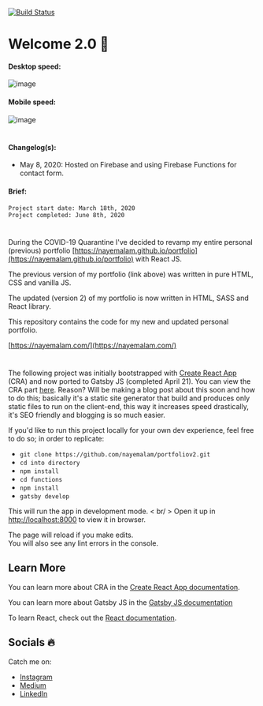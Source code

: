 [![Build Status](https://travis-ci.com/nayemalam/portfoliov2.svg?token=aYqsUyzyzydDXmyhz8yW&branch=master)](https://travis-ci.com/nayemalam/portfoliov2)

# Welcome 2.0 🚀

#### Desktop speed: 
![image](https://user-images.githubusercontent.com/25883629/84351997-7c737780-ab8a-11ea-854b-ce542a2ca47e.png)
<br/>
#### Mobile speed: 
![image](https://user-images.githubusercontent.com/25883629/84351937-5f3ea900-ab8a-11ea-94ad-9dd91e3468b4.png)

# 
#### Changelog(s):
- May 8, 2020: Hosted on Firebase and using Firebase Functions for contact form.
#### Brief: 
```Project start date: March 18th, 2020``` <br/>
```Project completed: June 8th, 2020 ``` 
#
During the COVID-19 Quarantine I've decided to revamp my entire personal (previous) portfolio [https://nayemalam.github.io/portfolio](https://nayemalam.github.io/portfolio) with React JS.

The previous version of my portfolio (link above) was written in pure HTML, CSS and vanilla JS.

The updated (version 2) of my portfolio is now written in HTML, SASS and React library.

This repository contains the code for my new and updated personal portfolio.

[https://nayemalam.com/](https://nayemalam.com/)

#

The following project was initially bootstrapped with [Create React App](https://github.com/facebook/create-react-app) (CRA) and now ported to Gatsby JS (completed April 21). You can view the CRA part [here](https://github.com/nayemalam/portfoliov2/tree/cra-backup). Reason? Will be making a blog post about this soon and how to do this; basically it's a static site generator that build and produces only static files to run on the client-end, this way it increases speed drastically, it's SEO friendly and blogging is so much easier.

If you'd like to run this project locally for your own dev experience, feel free to do so; in order to replicate:

- `git clone https://github.com/nayemalam/portfoliov2.git`
- `cd into directory`
- `npm install`
- `cd functions`
- `npm install`
- `gatsby develop`

This will run the app in development mode. < br/ >
Open it up in [http://localhost:8000](http://localhost:8000) to view it in browser.

The page will reload if you make edits. <br />
You will also see any lint errors in the console.

## Learn More

You can learn more about CRA in the [Create React App documentation](https://facebook.github.io/create-react-app/docs/getting-started).

You can learn more about Gatsby JS in the [Gatsby JS documentation](https://www.gatsbyjs.org/)

To learn React, check out the [React documentation](https://reactjs.org/).

## Socials 🔥
Catch me on: 
- [Instagram](https://www.instagram.com/nayem_wizdom/)
- [Medium](https://medium.com/@nayemalam)
- [LinkedIn](https://www.linkedin.com/in/nayemalam/)
